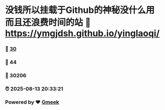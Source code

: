 # 没钱所以挂载于Github的神秘没什么用而且还浪费时间的站 :link: https://ymgjdsh.github.io/yinglaoqi/ 
### :page_facing_up: [30](https://ymgjdsh.github.io/yinglaoqi//tag.html) 
### :speech_balloon: 44 
### :hibiscus: 30206 
### :alarm_clock: 2025-08-13 20:33:21 
### Powered by :heart: [Gmeek](https://github.com/Meekdai/Gmeek)
